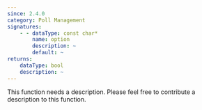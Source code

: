 ```yaml
---
since: 2.4.0
category: Poll Management
signatures:
    - - dataType: const char*
        name: option
        description: ~
        default: ~
returns:
    dataType: bool
    description: ~
---
```


This function needs a description. Please feel free to contribute a description to this function.
